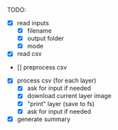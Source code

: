 TODO:
- [x] read inputs
    - [x] filename
    - [x] output folder
    - [x] mode

- [x] read csv
- [] preprocess csv
- [x] process csv (for each layer)
    - [x] ask for input if needed
    - [x] download current layer image
    - [x] "print" layer (save to fs)
    - [x] ask for input if needed

- [x] generate summary

